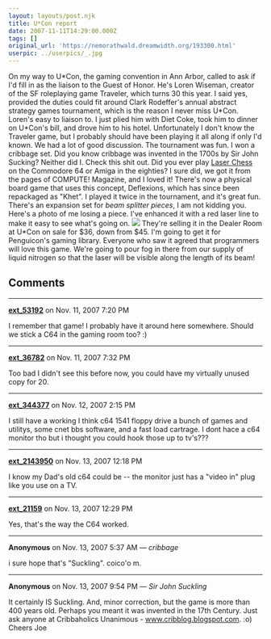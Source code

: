 ```yaml
---
layout: layouts/post.njk
title: U*Con report
date: 2007-11-11T14:29:00.000Z
tags: []
original_url: 'https://nemorathwald.dreamwidth.org/193300.html'
userpic: ../userpics/_.jpg
---
```

On my way to U\*Con, the gaming convention in Ann Arbor, called to ask if I'd fill in as the liaison to the Guest of Honor. He's Loren Wiseman, creator of the SF roleplaying game Traveler, which turns 30 this year. I said yes, provided the duties could fit around Clark Rodeffer's annual abstract strategy games tournament, which is the reason I never miss U\*Con. Loren's easy to liaison to. I just plied him with Diet Coke, took him to dinner on U\*Con's bill, and drove him to his hotel. Unfortunately I don't know the Traveler game, but I probably should have been playing it all along if only I'd known. We had a lot of good discussion. The tournament was fun. I won a cribbage set. Did you know cribbage was invented in the 1700s by Sir John Sucking? Neither did I. Check this shit out. Did you ever play [Laser Chess](http://www.laserchess.org/) on the Commodore 64 or Amiga in the eighties? I sure did, we got it from the pages of COMPUTE! Magazine, and I loved it! There's now a physical board game that uses this concept, Deflexions, which has since been repackaged as "Khet". I played it twice in the tournament, and it's great fun. There's an expansion set for _beam splitter pieces_, I am not kidding you. Here's a photo of me losing a piece. I've enhanced it with a red laser line to make it easy to see what's going on. ![](http://lh4.google.com/matt.mattarn/RzcZmYiHpJI/AAAAAAAACTM/YycBLpoI_xQ/s400/laserchess.jpg) They're selling it in the Dealer Room at U\*Con on sale for $36, down from $45. I'm going to get it for Penguicon's gaming library. Everyone who saw it agreed that programmers will love this game. We're going to pour fog in there from our supply of liquid nitrogen so that the laser will be visible along the length of its beam!

## Comments

---

**[ext_53192](https://www.dreamwidth.org/users/ext_53192)** on Nov. 11, 2007 7:20 PM

I remember that game! I probably have it around here somewhere. Should we stick a C64 in the gaming room too? :)

---

**[ext_36782](https://www.dreamwidth.org/users/ext_36782)** on Nov. 11, 2007 7:32 PM

Too bad I didn't see this before now, you could have my virtually unused copy for 20.

---

**[ext_344377](https://www.dreamwidth.org/users/ext_344377)** on Nov. 12, 2007 2:15 PM

I still have a working I think c64 1541 floppy drive a bunch of games and utilitys, some cnet bbs software, and a fast load cartrage. I dont hace a c64 monitor tho but i thought you could hook those up to tv's???

---

**[ext_2143950](https://www.dreamwidth.org/users/ext_2143950)** on Nov. 13, 2007 12:18 PM

I know my Dad's old c64 could be -- the monitor just has a "video in" plug like you use on a TV.

---

**[ext_21159](https://www.dreamwidth.org/users/ext_21159)** on Nov. 13, 2007 12:29 PM

Yes, that's the way the C64 worked.

---

**Anonymous** on Nov. 13, 2007 5:37 AM — *cribbage*

i sure hope that's "Suckling". coico'o m.

---

**Anonymous** on Nov. 13, 2007 9:54 PM — *Sir John Suckling*

It certainly IS Suckling. And, minor correction, but the game is more than 400 years old. Perhaps you meant it was invented in the 17th Century. Just ask anyone at Cribbaholics Unanimous - www.cribblog.blogspot.com. :o) Cheers Joe
